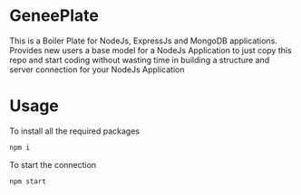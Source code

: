 # GeneePlate
This is a Boiler Plate for NodeJs, ExpressJs and MongoDB applications.
Provides new users a base model for a NodeJs Application to just copy this repo and start coding without wasting time in building a structure and server connection for your NodeJs Application 

# Usage
To install all the required packages
```bash
npm i
```
To start the connection
```bash
npm start
```

